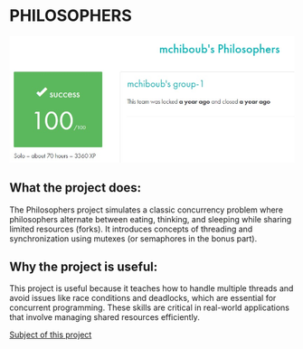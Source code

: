 # PHILOSOPHERS #

![My result on this project](result.jpg)

## What the project does: ##
The Philosophers project simulates a classic concurrency problem where philosophers alternate between eating, thinking, and sleeping while sharing limited resources (forks). It introduces concepts of threading and synchronization using mutexes (or semaphores in the bonus part).

## Why the project is useful: ##
This project is useful because it teaches how to handle multiple threads and avoid issues like race conditions and deadlocks, which are essential for concurrent programming. These skills are critical in real-world applications that involve managing shared resources efficiently.

[Subject of this project](en.subject.pdf)